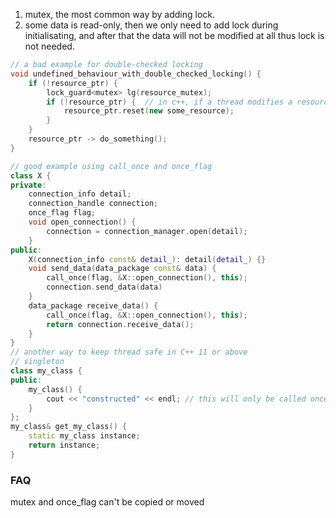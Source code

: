 1. mutex, the most common way by adding lock.
2. some data is read-only, then we only need to add lock during initialisating, and after that the data will not be modified at all thus lock is not needed.
```cpp
// a bad example for double-checked locking
void undefined_behaviour_with_double_checked_locking() {
    if (!resource_ptr) {
        lock_guard<mutex> lg(resource_mutex);
        if (!resource_ptr) {  // in c++, if a thread modifies a resource, it's not guaranteed other resources will see the update immediately, it may have a 'lag'
            resource_ptr.reset(new some_resource);
        }
    }
    resource_ptr -> do_something();
}

// good example using call_once and once_flag
class X {
private:
    connection_info detail;
    connection_handle connection;
    once_flag flag;
    void open_connection() {
        connection = connection_manager.open(detail);
    }
public:
    X(connection_info const& detail_): detail(detail_) {}
    void send_data(data_package const& data) {
        call_once(flag, &X::open_connection(), this);
        connection.send_data(data)
    }
    data_package receive_data() {
        call_once(flag, &X::open_connection(), this);
        return connection.receive_data();
    }
}
// another way to keep thread safe in C++ 11 or above
// singleton
class my_class {
public:
    my_class() {
        cout << "constructed" << endl; // this will only be called once no matter how many threads called get_my_class()
    }
};
my_class& get_my_class() {
    static my_class instance;
    return instance;
}
```

### FAQ
mutex and once_flag can't be copied or moved
